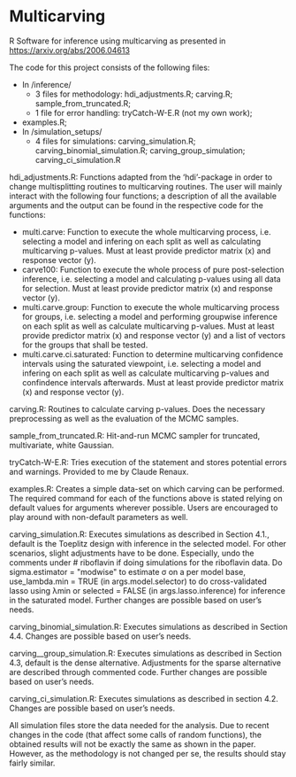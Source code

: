 # Multicarving
R Software for inference using multicarving as presented in https://arxiv.org/abs/2006.04613

The code for this project consists of the following files: 
 - In /inference/  
   - 3 files for methodology: hdi_adjustments.R; carving.R; sample_from_truncated.R;   
   - 1 file for error handling: tryCatch-W-E.R (not my own work);  
 - examples.R;
 - In /simulation_setups/  
   - 4 files for simulations: carving_simulation.R; carving_binomial_simulation.R; carving_group_simulation; carving_ci_simulation.R


hdi_adjustments.R: Functions adapted from the ‘hdi’-package in order to change multisplitting routines to multicarving routines. The user will mainly interact with the following four functions; a description of all the available arguments and the output can be found in the respective code for the functions:
   - multi.carve: Function to execute the whole multicarving process, i.e. selecting a model and infering on each split as well as calculating multicarving p-values. Must at         least provide predictor matrix (x) and response vector (y).
   - carve100: Function to execute the whole process of pure post-selection inference, i.e. selecting a model and calculating p-values using all data for selection. Must at       least provide predictor matrix (x) and response vector (y).
   - multi.carve.group: Function to execute the whole multicarving process for groups, i.e. selecting a model and performing groupwise inference on each split as well as           calculate multicarving p-values. Must at least provide predictor matrix (x) and response vector (y) and a list of vectors for the groups that shall be tested.
   - multi.carve.ci.saturated: Function to determine multicarving confidence intervals using the saturated viewpoint, i.e. selecting a model and infering on each split as         well as calculate multicarving p-values and confindence intervals afterwards. Must at least provide predictor matrix (x) and response vector (y).
  
carving.R: Routines to calculate carving p-values. Does the necessary preprocessing as well as the evaluation of the MCMC samples. 

sample_from_truncated.R: Hit-and-run MCMC sampler for truncated, multivariate, white Gaussian.

tryCatch-W-E.R: Tries execution of the statement and stores potential errors and warnings. Provided to me by Claude Renaux.

examples.R: Creates a simple data-set on which carving can be performed. The required command for each of the functions above is stated relying on default values for arguments wherever possible. Users are encouraged to play around with non-default parameters as well. 

carving_simulation.R: Executes simulations as described in Section 4.1., default is the Toeplitz design with inference in the selected model. For other scenarios, slight adjustments have to be done. Especially, undo the comments under # riboflavin if doing simulations for the riboflavin data. Do sigma.estimator = "modwise" to estimate σ on a per model base, use_lambda.min = TRUE (in args.model.selector) to do cross-validated lasso using λmin or selected = FALSE (in args.lasso.inference) for inference in the saturated model. Further changes are possible based on user’s needs.

carving_binomial_simulation.R: Executes simulations as described in Section 4.4. Changes are possible based on user’s needs.

carving__group_simulation.R: Executes simulations as described in Section 4.3, default is the dense alternative. Adjustments for the sparse alternative are described through commented code. Further changes are possible based on user’s needs.

carving_ci_simulation.R: Executes simulations as described in section 4.2. Changes are possible based on user’s needs.

All simulation files store the data needed for the analysis. Due to recent changes in the code (that affect some calls of random functions), the obtained results will not be exactly the same as shown in the paper. However, as the methodology is not changed per se, the results should stay fairly similar.


